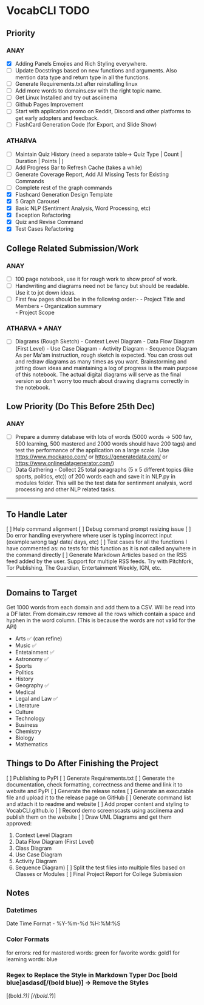 # VocabCLI TODO

## Priority

### ANAY

- [x]  Adding Panels Emojies and Rich Styling everywhere.
- [ ]  Update Docstrings based on new functions and arguments. Also mention data type and return type in all the functions.
- [ ]  Generate Requirements.txt after reinstalling linux
- [ ]  Add more words to domains.csv with the right topic name.
- [ ]  Get Linux Installed and try out asciinema
- [ ]  Github Pages Improvement
- [ ]  Start with application promo on Reddit, Discord and other platforms to get early adopters and feedback.
- [ ]  FlashCard Generation Code (for Export, and Slide Show)

### ATHARVA


- [ ]  Maintain Quiz History (need a separate table-> Quiz Type | Count | Duration | Points | )
- [ ]  Add Progress Bar to Refresh Cache (takes a while)
- [ ]  Generate Coverage Report, Add All Missing Tests for Existing Commands
- [ ]  Complete rest of the graph commands
- [x]  Flashcard Generation Design Template
- [x]  5 Graph Carousel
- [x]  Basic NLP (Sentiment Analysis, Word Processing, etc)
- [x]  Exception Refactoring
- [x]  Quiz and Revise Command
- [x]  Test Cases Refactoring

## College Related Submission/Work

### ANAY

- [ ] 100 page notebook, use it for rough work to show proof of work.
- [ ] Handwriting and diagrams need not be fancy but should be readable. Use it to jot down ideas.
- [ ] First few pages should be in the following order:-
      -  Project Title and Members
      -  Organization summary  
      -  Project Scope

### ATHARVA + ANAY

- [ ] Diagrams (Rough Sketch)
      -  Context Level Diagram
      -  Data Flow Diagram (First Level)
      -  Use Case Diagram
      -  Activity Diagram
      -  Sequence Diagram
  As per Ma'am instruction, rough sketch is expected. You can cross out and redraw diagrams as many times as you want. Brainstorming and jotting down ideas and maintaining a log of progress is the main purpose of this notebook. The actual digital diagrams will serve as the final version so don't worry too much about drawing diagrams correctly in the notebook.

## Low Priority (Do This Before 25th Dec)

### ANAY

- [ ] Prepare a dummy database with lots of words (5000 words -> 500 fav, 500 learning, 500 mastered and 2000 words should have 200 tags) and test the performance of the application on a large scale.  (Use <https://www.mockaroo.com/> or <https://generatedata.com/> or <https://www.onlinedatagenerator.com/>)
- [ ] Data Gathering - Collect 25 total paragraphs (5 x 5 different topics (like sports, politics, etc)) of 200 words each and save it in NLP.py in modules folder. This will be the test data for sentinment analysis, word processing and other NLP related tasks.

---

## To Handle Later

[ ] Help command alignment
[ ] Debug command prompt resizing issue
[ ] Do error handling everywhere where user is typing incorrect input (example:wrong tag/ date/ days, etc)
[ ] Test cases for all the functions I have commented as: no tests for this function as it is not called anywhere in the command directly
[ ] Generate Markdown Articles based on the RSS feed added by the user. Support for multiple RSS feeds. Try with Pitchfork, Tor Publishing, The Guardian, Entertainment Weekly, IGN, etc.

---

## Domains to Target

Get 1000 words from each domain and add them to a CSV. Will be read into a DF later.
From domain.csv remove all the rows which contain a space and hyphen in the word column. (This is because the words are not valid for the API)

- Arts ✅ (can refine)
- Music ✅
- Entetainment  ✅
- Astronomy ✅
- Sports
- Politics
- History
- Geography ✅
- Medical
- Legal and Law ✅
- Literature
- Culture
- Technology
- Business
- Chemistry
- Biology
- Mathematics

## Things to Do After Finishing the Project

[ ] Publishing to PyPI
[ ] Generate Requirements.txt
[ ] Generate the documentation, check formatting, correctness and theme and link it to website and PyPI
[ ] Generate the release notes
[ ] Generate an executable file and upload it to the release page on GitHub
[ ] Generate command list and attach it to readme and website
[ ] Add proper content and styling to VocabCLI.github.io
[ ] Record demo screenscasts using asciinema and publish them on the website
[ ] Draw UML Diagrams and get them approved:

  1. Context Level Diagram
  2. Data Flow Diagram (First Level)
  3. Class Diagram
  4. Use Case Diagram
  5. Activity Diagram
  6. Sequence Diagram)
[ ] Split the test files into multiple files based on Classes or Modules
[ ] Final Project Report for College Submission

## Notes

### Datetimes

Date Time Format -  %Y-%m-%d %H:%M:%S

### Color Formats

for errors: red
for mastered words: green
for favorite words: gold1
for learning words: blue

### Regex to Replace the Style in Markdown Typer Doc [bold blue]asdasd[/(bold blue)] -> Remove the Styles

\[(bold.*?)\]
\[/(bold.*?)\]
